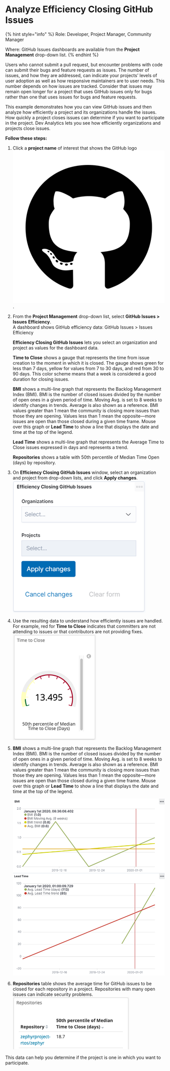 # Analyze Efficiency Closing GitHub Issues

{% hint style="info" %}
Role: Developer, Project Manager, Community Manager

Where: GitHub Issues dashboards are available from the **Project Management** drop-down list.
{% endhint %}

Users who cannot submit a pull request, but encounter problems with code can submit their bugs and feature requests as issues. The number of issues, and how they are addressed, can indicate your projects’ levels of user adoption as well as how responsive maintainers are to user needs. This number depends on how issues are tracked. Consider that issues may remain open longer for a project that uses GitHub issues only for bugs rather than one that uses issues for bugs and feature requests.

This example demonstrates how you can view GitHub issues and then analyze how efficiently a project and its organizations handle the issues. How quickly a project closes issues can determine if you want to participate in the project. Dev Analytics lets you see how efficiently organizations and projects close issues. 

**Follow these steps:**

1. Click a **project name** of interest that shows the GitHub logo![](../../../.gitbook/assets/18088191.png).
2. From the **Project Management** drop-down list, select **GitHub Issues &gt; Issues** **Efficiency**.  
   A dashboard shows GitHub efficiency data: GitHub Issues &gt; Issues Efficiency

   **Efficiency Closing GitHub Issues** lets you select an organization and project as values for the dashboard data.

   **Time to Close** shows a gauge that represents the time from issue creation to the moment in which it is closed. The gauge shows green for less than 7 days, yellow for values from 7 to 30 days, and red from 30 to 90 days. This color scheme means that a week is considered a good duration for closing issues.

   **BMI** shows a multi-line graph that represents the Backlog Management Index \(BMI\). BMI is the number of closed issues divided by the number of open ones in a given period of time. Moving Avg. is set to 8 weeks to identify changes in trends. Average is also shown as a reference. BMI values greater than 1 mean the community is closing more issues than those they are opening. Values less than 1 mean the opposite—more issues are open than those closed during a given time frame. Mouse over this graph or **Lead Time** to show a line that displays the date and time at the top of the legend.

   **Lead Time** shows a multi-line graph that represents the Average Time to Close issues expressed in days and represents a trend.

   **Repositories** shows a table with 50th percentile of Median Time Open \(days\) by repository.

3. On **Efficiency Closing GitHub Issues** window, select an organization and project from drop-down lists, and click **Apply changes**.  ![](../../../.gitbook/assets/18088186.png)
4. Use the resulting data to understand how efficiently issues are handled. For example, red for **Time to Close** indicates that committers are not attending to issues or that contributors are not providing fixes. ![](../../../.gitbook/assets/18088189.png)
5. **BMI** shows a multi-line graph that represents the Backlog Management Index \(BMI\). BMI is the number of closed issues divided by the number of open ones in a given period of time. Moving Avg. is set to 8 weeks to identify changes in trends. Average is also shown as a reference. BMI values greater than 1 mean the community is closing more issues than those they are opening. Values less than 1 mean the opposite—more issues are open than those closed during a given time frame. Mouse over this graph or **Lead Time** to show a line that displays the date and time at the top of the legend.

   ![](../../../.gitbook/assets/18088185.png)  ![](../../../.gitbook/assets/18088184.png)

6. **Repositories** table shows the average time for GitHub issues to be closed for each repository in a project. Repositories with many open issues can indicate security problems. ![](../../../.gitbook/assets/18088188.png)

This data can help you determine if the project is one in which you want to participate.

